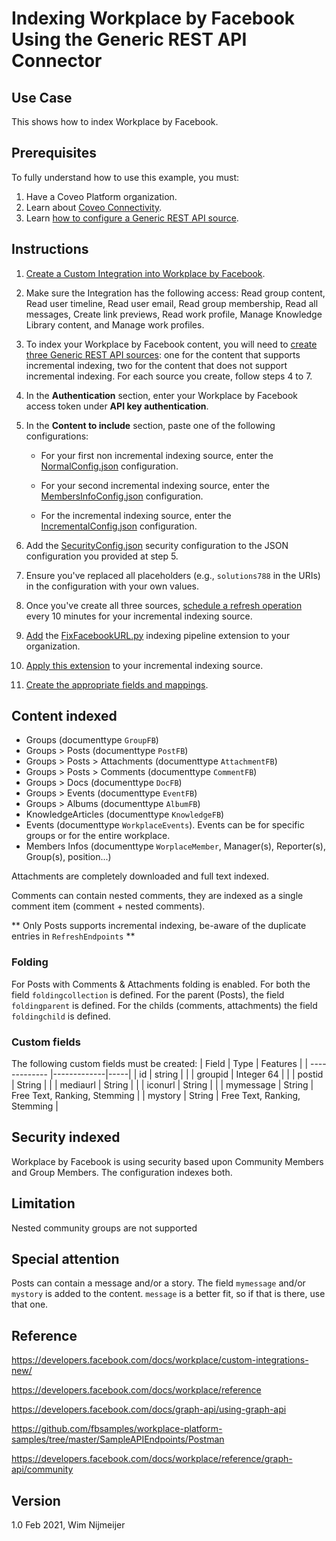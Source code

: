# Indexing Workplace by Facebook Using the Generic REST API Connector

## Use Case
This shows how to index Workplace by Facebook.

## Prerequisites
To fully understand how to use this example, you must:
1. Have a Coveo Platform organization.
2. Learn about [Coveo Connectivity](https://docs.coveo.com/en/1702/).
3. Learn [how to configure a Generic REST API source](https://docs.coveo.com/en/1896/).

## Instructions
1. [Create a Custom Integration into Workplace by Facebook](https://developers.facebook.com/docs/workplace/custom-integrations-new/).
2. Make sure the Integration has the following access: Read group content, Read user timeline, Read user email, Read group membership, Read all messages, Create link previews, Read work profile, Manage Knowledge Library content, and Manage work profiles.

3. To index your Workplace by Facebook content, you will need to [create three Generic REST API sources](https://docs.coveo.com/en/1896/): one for the content that supports incremental indexing, two for the content that does not support incremental indexing. For each source you create, follow steps 4 to 7.

4. In the **Authentication** section, enter your Workplace by Facebook access token under **API key authentication**.

5. In the **Content to include** section, paste one of the following configurations:

    - For your first non incremental indexing source, enter the [NormalConfig.json](https://github.com/coveooss/connectivity-library/blob/master/WorkplaceByFacebook/index/NormalConfig.json) configuration.

    - For your second incremental indexing source, enter the [MembersInfoConfig.json](https://github.com/coveooss/connectivity-library/blob/master/WorkplaceByFacebook/index/MembersInfoConfig.json) configuration.

    - For the incremental indexing source, enter the [IncrementalConfig.json](https://github.com/coveooss/connectivity-library/blob/master/WorkplaceByFacebook/index/IncrementalConfig.json) configuration.

6. Add the [SecurityConfig.json](https://github.com/coveooss/connectivity-library/blob/master/WorkplaceByFacebook/index/SecurityConfig.json) security configuration to the JSON configuration you provided at step 5. 

7. Ensure you've replaced all placeholders (e.g., `solutions788` in the URIs) in the configuration with your own values.

8. Once you've create all three sources, [schedule a refresh operation](https://docs.coveo.com/en/1933/) every 10 minutes for your incremental indexing source.

9. [Add](https://docs.coveo.com/en/1645/) the [FixFacebookURL.py](https://github.com/coveooss/connectivity-library/blob/master/WorkplaceByFacebook/FixFacebookURL.py) indexing pipeline extension to your organization.

10. [Apply this extension](https://docs.coveo.com/en/1936/) to your incremental indexing source.

11. [Create the appropriate fields and mappings](https://docs.coveo.com/en/1896/#completion).


## Content indexed
* Groups (documenttype `GroupFB`)
* Groups > Posts (documenttype `PostFB`)
* Groups > Posts > Attachments (documenttype `AttachmentFB`)
* Groups > Posts > Comments (documenttype `CommentFB`)
* Groups > Docs (documenttype `DocFB`)
* Groups > Events (documenttype `EventFB`)
* Groups > Albums (documenttype `AlbumFB`)
* KnowledgeArticles (documenttype `KnowledgeFB`)
* Events (documenttype `WorkplaceEvents`). Events can be for specific groups or for the entire workplace.
* Members Infos (documenttype `WorplaceMember`, Manager(s), Reporter(s), Group(s), position...)


Attachments are completely downloaded and full text indexed.

Comments can contain nested comments, they are indexed as a single comment item (comment + nested comments).

** Only Posts supports incremental indexing, be-aware of the duplicate entries in `RefreshEndpoints` **

### Folding
For Posts with Comments & Attachments folding is enabled.
For both the field `foldingcollection` is defined. For the parent (Posts), the field `foldingparent` is defined. For the childs (comments, attachments) the field `foldingchild` is defined.

### Custom fields
The following custom fields must be created:
| Field        | Type           | Features  |
| ------------- |-------------|-----|
| id       | string |  |
| groupid  | Integer 64 | |
| postid   | String | |
| mediaurl | String      |     |
| iconurl  | String     | |
| mymessage | String  | Free Text, Ranking, Stemming |
| mystory   | String  | Free Text, Ranking, Stemming |


## Security indexed
Workplace by Facebook is using security based upon Community Members and Group Members. The configuration indexes both.

## Limitation
Nested community groups are not supported

## Special attention
Posts can contain a message and/or a story. The field `mymessage` and/or `mystory` is added to the content. `message` is a better fit, so if that is there, use that one.

## Reference
https://developers.facebook.com/docs/workplace/custom-integrations-new/

https://developers.facebook.com/docs/workplace/reference

https://developers.facebook.com/docs/graph-api/using-graph-api

https://github.com/fbsamples/workplace-platform-samples/tree/master/SampleAPIEndpoints/Postman

https://developers.facebook.com/docs/workplace/reference/graph-api/community


## Version
1.0 Feb 2021, Wim Nijmeijer
